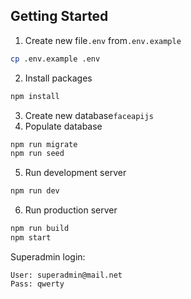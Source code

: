 ## Getting Started

1. Create new file`.env` from`.env.example`

```bash
cp .env.example .env
```

2. Install packages

```bash
npm install
```

3. Create new database`faceapijs`
4. Populate database

```bash
npm run migrate
npm run seed
```

5. Run development server

```bash
npm run dev
```

6. Run production server

```bash
npm run build
npm start
```

Superadmin login:
```
User: superadmin@mail.net
Pass: qwerty
```
